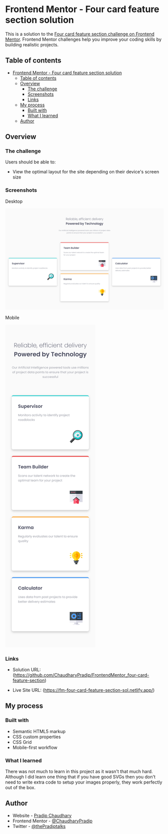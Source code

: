 # Frontend Mentor - Four card feature section solution

This is a solution to the [Four card feature section challenge on Frontend Mentor](https://www.frontendmentor.io/challenges/four-card-feature-section-weK1eFYK). Frontend Mentor challenges help you improve your coding skills by building realistic projects. 

## Table of contents

- [Frontend Mentor - Four card feature section solution](#frontend-mentor---four-card-feature-section-solution)
  - [Table of contents](#table-of-contents)
  - [Overview](#overview)
    - [The challenge](#the-challenge)
    - [Screenshots](#screenshots)
    - [Links](#links)
  - [My process](#my-process)
    - [Built with](#built-with)
    - [What I learned](#what-i-learned)
  - [Author](#author)

## Overview

### The challenge

Users should be able to:

- View the optimal layout for the site depending on their device's screen size

### Screenshots

Desktop

![Alt text](screenshots/desktop.png)

Mobile

![Alt text](screenshots/mobile.png)

### Links

- Solution URL: (<https://github.com/ChaudharyPradip/FrontendMentor_four-card-feature-section>)
  
- Live Site URL: (<https://fm-four-card-feature-section-sol.netlify.app/>)

## My process

### Built with

- Semantic HTML5 markup
- CSS custom properties
- CSS Grid
- Mobile-first workflow

### What I learned

There was not much to learn in this project as it wasn't that much hard. Although I did learn one thing that if you have good SVGs then you don't need to write extra code to setup your images properly, they work perfectly out of the box.

## Author

- Website - [Pradip Chaudhary](https://www.your-site.com)
- Frontend Mentor - [@ChaudharyPradip](https://www.frontendmentor.io/profile/ChaudharyPradip)
- Twitter - [@thePradiptalks](https://www.twitter.com/thePradiptalks)
